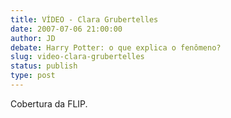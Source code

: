 ```yaml
---
title: VÍDEO - Clara Grubertelles
date: 2007-07-06 21:00:00
author: JD
debate: Harry Potter: o que explica o fenômeno?
slug: video-clara-grubertelles
status: publish 
type: post
---
```


  
Cobertura da FLIP.
